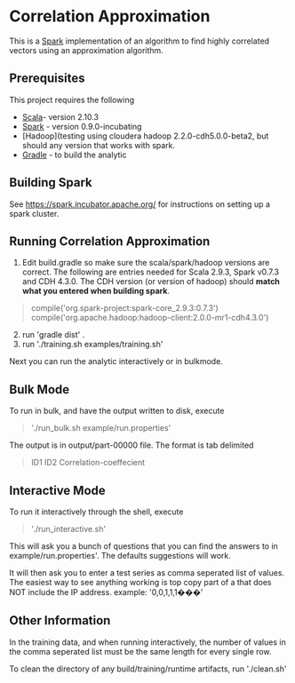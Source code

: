 Correlation Approximation
=========================

This is a [Spark](http://spark.incubator.apache.org/) implementation of an algorithm to find highly correlated vectors using an approximation algorithm.

Prerequisites
-------------

This project requires the following
  
  * [Scala](www.scala-lang.org)- version 2.10.3
  * [Spark](http://http://spark.incubator.apache.org/) - version 0.9.0-incubating
  * [Hadoop](testing using cloudera hadoop 2.2.0-cdh5.0.0-beta2, but should any version that works with spark.
  * [Gradle](http://www.gradle.org/) - to build the analytic
 

Building Spark
--------------  

 See https://spark.incubator.apache.org/ for instructions on setting up a spark cluster.

Running Correlation Approximation
----------------------------------

1. Edit build.gradle so make sure the scala/spark/hadoop versions are correct.  The following are entries needed for Scala 2.9.3, Spark v0.7.3 and CDH 4.3.0.  The CDH version (or version of hadoop) should __match what you entered when building spark__.
>  compile('org.spark-project:spark-core_2.9.3:0.7.3')  </br>
   compile('org.apache.hadoop:hadoop-client:2.0.0-mr1-cdh4.3.0')

2. run  'gradle dist' .  
3. run './training.sh examples/training.sh'

Next you can run the analytic interactively or in bulkmode.  

Bulk Mode
---------
To run in bulk, and have the output written to disk, execute
> './run_bulk.sh example/run.properties'  

The output is in output/part-00000 file.
The format is tab delimited
> ID1 ID2 Correlation-coeffecient

Interactive Mode
----------------
To run it interactively through the shell, execute
> './run_interactive.sh'

This will ask you a bunch of questions that you can find the answers to in example/run.properties'.  The defaults suggestions will work.

It will then ask you to enter a test series as comma seperated list of values.  The easiest way to see anything working is top copy part of a that does NOT include the IP address. example: '0,0,1,1,1���'


Other Information
-----------------

In the training data, and when running interactively, the number of values in the comma seperated list must be the same length for every single row.

To clean the directory of any build/training/runtime artifacts, run './clean.sh'

